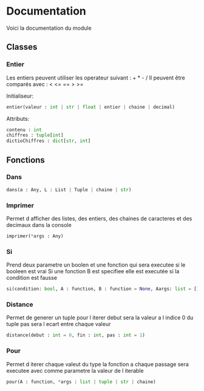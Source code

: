 # Documentation 

Voici la documentation du module

## Classes

### Entier

Les entiers peuvent utiliser les operateur suivant : + * - /
Il peuvent être comparés avec : < <= == > >=

Initialiseur:
```py
entier(valeur : int | str | float | entier | chaine | decimal)
```

Attributs:
```py
contenu : int
chiffres : tuple[int]
dictioChiffres : dict[str, int]
```

## Fonctions 

### Dans

```py
dans(a : Any, L : List | Tuple | chaine | str)
```


### Imprimer

Permet d afficher des listes, des entiers, des chaines de caracteres et des decimaux dans la console

```py
imprimer(*args : Any)
```

### Si

Prend deux parametre un boolen et une fonction qui sera executee si le booleen est vrai
Si une fonction B est specifiee elle est executée si la condition est fausse

```py
si(condition: bool, A : function, B : function = None, Aargs: list = [], Baargs: list = []):
```

### Distance

Permet de generer un tuple pour l iterer
debut sera la valeur a l indice 0 du tuple
pas sera l ecart entre chaque valeur

```py
distance(debut : int = 0, fin : int, pas : int = 1)
```

### Pour

Permet d iterer chaque valeut du type
la fonction a chaque passage sera executee avec comme parametre la valeur de l iterable

```py
pour(A : function, *args : list | tuple | str | chaine)
```
